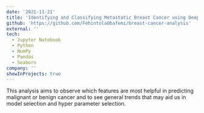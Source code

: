 ```yaml
---
date: '2021-11-21'
title: 'Identifying and Classifying Metastatic Breast Cancer using Deep Learning'
github: 'https://github.com/FehintolaObafemi/breast-cancer-analysis'
external: ''
tech:
  - Jupyter Notebook
  - Python
  - NumPy
  - Pandas
  - Seaborn
company: ''
showInProjects: true
---
```


This analysis aims to observe which features are most helpful in predicting malignant or benign cancer and to see general trends that may aid us in model selection and hyper parameter selection.